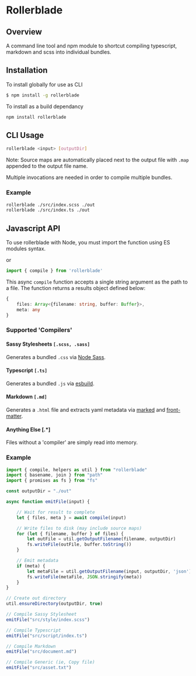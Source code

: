 # Rollerblade

## Overview
A command line tool and npm module to shortcut compiling typescript, markdown and scss into individual bundles.

## Installation

To install globally for use as CLI

```bash
$ npm install -g rollerblade
```

To install as a build dependancy

```bash
npm install rollerblade
```

## CLI Usage

```bash
rollerblade <input> [outputDir]
```

Note: Source maps are automatically placed next to the output file with `.map` appended to the output file name.

Multiple invocations are needed in order to compile multiple bundles.

### Example

```sh
rollerblade ./src/index.scss ./out
rollerblade ./src/index.ts ./out
```

## Javascript API

To use rollerblade with Node, you must import the function using ES modules syntax.

or
```js
import { compile } from 'rollerblade'
```

This async `compile` function accepts a single string argument as the path to a file. The function returns a results object  defined below:

```ts
{
    files: Array<{filename: string, buffer: Buffer}>,
    meta: any
}
```

### Supported 'Compilers'

#### Sassy Stylesheets `[.scss, .sass]`

Generates a bundled `.css` via [Node Sass][nodesass].

#### Typescript `[.ts]`

Generates a bundled `.js` via [esbuild][esbuild].
 
#### Markdown `[.md]`

Generates a `.html` file and extracts yaml metadata via [marked][marked] and [front-matter][frontmatter].

#### Anything Else [.*]

Files without a 'compiler' are simply read into memory.

### Example

```js
import { compile, helpers as util } from "rollerblade"
import { basename, join } from "path"
import { promises as fs } from "fs"

const outputDir = "./out"

async function emitFile(input) {

    // Wait for result to complete
    let { files, meta } = await compile(input)

    // Write files to disk (may include source maps)
    for (let { filename, buffer } of files) {
        let outFile = util.getOutputFilename(filename, outputDir)
        fs.writeFile(outFile, buffer.toString())
    }

    // Emit metadata
    if (meta) {
        let metaFile = util.getOutputFilename(input, outputDir, 'json')
        fs.writeFile(metaFile, JSON.stringify(meta))
    }
}

// Create out directory
util.ensureDirectory(outputDir, true)

// Compile Sassy Stylesheet
emitFile("src/style/index.scss")

// Compile Typescript
emitFile("src/script/index.ts")

// Compile Markdown
emitFile("src/document.md")

// Compile Generic (ie, Copy file)
emitFile("src/asset.txt")
```

[frontmatter]: https://www.npmjs.com/package/front-matter
[nodesass]: https://www.npmjs.com/package/node-sass
[esbuild]: https://github.com/evanw/esbuild
[marked]: https://github.com/markedjs/marked